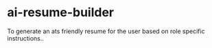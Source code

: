 # ai-resume-builder
To generate an ats friendly resume for the user based on role specific instructions..

